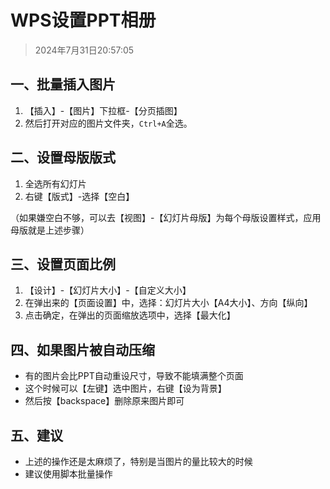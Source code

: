 # WPS设置PPT相册

> 2024年7月31日20:57:05

## 一、批量插入图片

1. 【插入】-【图片】下拉框-【分页插图】
2. 然后打开对应的图片文件夹，`Ctrl+A`全选。

## 二、设置母版版式

1. 全选所有幻灯片
2. 右键【版式】-选择【空白】

（如果嫌空白不够，可以去【视图】-【幻灯片母版】为每个母版设置样式，应用母版就是上述步骤）

## 三、设置页面比例

1. 【设计】-【幻灯片大小】-【自定义大小】
2. 在弹出来的【页面设置】中，选择：幻灯片大小【A4大小】、方向【纵向】
3. 点击确定，在弹出的页面缩放选项中，选择【最大化】

## 四、如果图片被自动压缩

* 有的图片会比PPT自动重设尺寸，导致不能填满整个页面
* 这个时候可以【左键】选中图片，右键【设为背景】
* 然后按【backspace】删除原来图片即可

## 五、建议

* 上述的操作还是太麻烦了，特别是当图片的量比较大的时候
* 建议使用脚本批量操作
